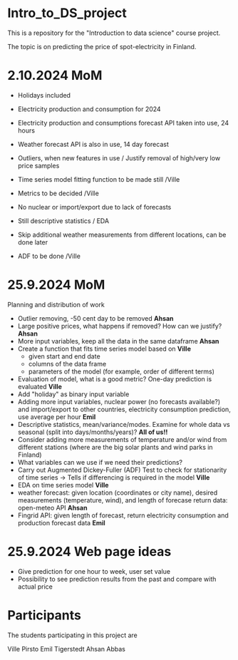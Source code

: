 # Intro_to_DS_project
This is a repository for the "Introduction to data science" course project.

The topic is on predicting the price of spot-electricity in Finland.

# 2.10.2024 MoM
- Holidays included
- Electricity production and consumption for 2024
- Electricity production and consumptions forecast API taken into use, 24 hours
- Weather forecast API is also in use, 14 day forecast

- Outliers, when new features in use / Justify removal of high/very low price samples
- Time series model fitting function to be made still /Ville
- Metrics to be decided /Ville
- No nuclear or import/export due to lack of forecasts
- Still descriptive statistics / EDA
- Skip additional weather measurements from different locations, can be done later
- ADF to be done /Ville

# 25.9.2024 MoM
Planning and distribution of work
- Outlier removing, -50 cent day to be removed **Ahsan**
- Large positive prices, what happens if removed? How can we justify? **Ahsan**
- More input variables, keep all the data in the same dataframe **Ahsan**
- Create a function that fits time series model based on **Ville**
  - given start and end date
  - columns of the data frame
  - parameters of the model (for example, order of different terms)
- Evaluation of model, what is a good metric? One-day prediction is evaluated **Ville**
- Add "holiday" as binary input variable
- Adding more input variables, nuclear power (no forecasts available?) and import/export to other countries, electricity consumption prediction, use average per hour **Emil**
- Descriptive statistics, mean/variance/modes. Examine for whole data vs seasonal (split into days/months/years)? **All of us!!**
- Consider adding more measurements of temperature and/or wind from different stations (where are the big solar plants and wind parks in Finland)
- What variables can we use if we need their predictions?
- Carry out Augmented Dickey-Fuller (ADF) Test to check for stationarity of time series -> Tells if differencing is required in the model **Ville**
- EDA on time series model **Ville**
- weather forecast: given location (coordinates or city name), desired measurements (temperature, wind), and length of forecase return data: open-meteo API **Ahsan**
- Fingrid API: given length of forecast, return electricity consumption and production forecast data **Emil**

# 25.9.2024 Web page ideas
- Give prediction for one hour to week, user set value
- Possibility to see prediction results from the past and compare with actual price

# Participants
The students participating in this project are

Ville Pirsto
Emil Tigerstedt
Ahsan Abbas
